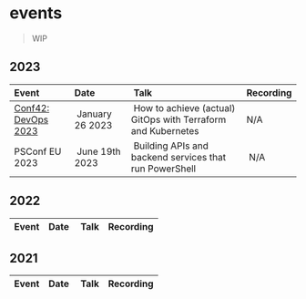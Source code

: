 # events

>WIP

## 2023

| Event | Date | Talk | Recording |
|:------|:-----|:-----|:----------|
| [Conf42: DevOps 2023](https://www.conf42.com/DevOps_2023_Roberth_Strand_achieve_gitops_terraform_kubernetes) | January 26 2023 | How to achieve (actual) GitOps with Terraform and Kubernetes | N/A |
| PSConf EU 2023 | June 19th 2023 | Building APIs and backend services that run PowerShell | N/A |

## 2022

| Event | Date | Talk | Recording |
|:------|:-----|:-----|:----------|

## 2021

| Event | Date | Talk | Recording |
|:------|:-----|:-----|:----------|
